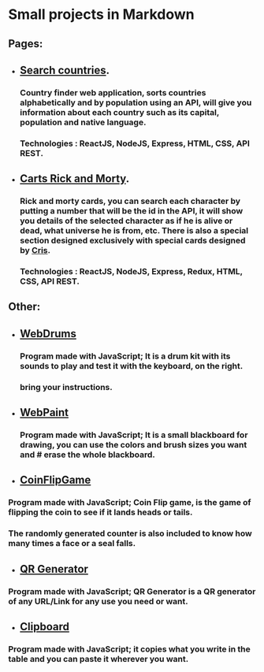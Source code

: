 # Small projects in Markdown

## Pages:
- ## [Search countries](https://app.netlify.com/sites/search-paises/overview).
  ### Country finder web application, sorts countries alphabetically and by population using an API, will give you information about each country such as its capital, population and native language.
  ### Technologies : ReactJS, NodeJS, Express, HTML, CSS, API REST.

- ## [Carts Rick and Morty](https://cards-rick-and-morty.netlify.app/).
  ### Rick and morty cards, you can search each character by putting a number that will be the id in the API, it will show you details of the selected character as if he is alive or dead, what universe he is from, etc. There is also a special section designed exclusively with special cards designed by [Cris](https://www.instagram.com/cri_isis/).
  ### Technologies : ReactJS, NodeJS, Express, Redux, HTML, CSS, API REST.

## Other:
- ## [WebDrums](/drums.html)
  ### Program made with JavaScript; It is a drum kit with its sounds to play and test it with the keyboard, on the right.
  ### bring your instructions.


- ## [WebPaint](/drawing.html)
  ### Program made with JavaScript; It is a small blackboard for drawing, you can use the colors and brush sizes you want and # erase the whole blackboard.


- ## [CoinFlipGame](/coinflip.html)
###  Program made with JavaScript; Coin Flip game, is the game of flipping the coin to see if it lands heads or tails.
###  The randomly generated counter is also included to know how many times a face or a seal falls.


- ## [QR Generator](/generator.html)
###  Program made with JavaScript; QR Generator is a QR generator of any URL/Link for any use you need or want.


- ## [Clipboard](/clipboard.html)
###  Program made with JavaScript; it copies what you write in the table and you can paste it wherever you want.
